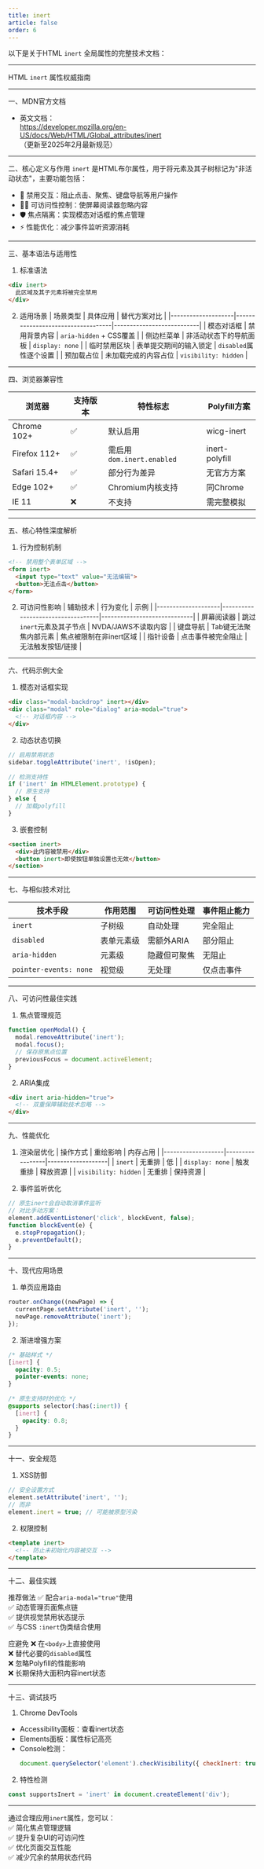 ```yaml
---
title: inert
article: false
order: 6
---
```

 
 
 
 
以下是关于HTML `inert` 全局属性的完整技术文档：
 
---
 
HTML `inert` 属性权威指南 
 
---
 
一、MDN官方文档 
- 英文文档：  
  https://developer.mozilla.org/en-US/docs/Web/HTML/Global_attributes/inert  
  （更新至2025年2月最新规范）
 
---
 
二、核心定义与作用 
`inert` 是HTML布尔属性，用于将元素及其子树标记为"非活动状态"，主要功能包括：
- 🚫 禁用交互：阻止点击、聚焦、键盘导航等用户操作 
- 🧑🦯 可访问性控制：使屏幕阅读器忽略内容 
- 🛡️ 焦点隔离：实现模态对话框的焦点管理 
- ⚡ 性能优化：减少事件监听资源消耗 
 
---
 
三、基本语法与适用性 
 
1. 标准语法 
```html 
<div inert>
  此区域及其子元素将被完全禁用 
</div>
```
 
2. 适用场景 
| 场景类型           | 具体应用                          | 替代方案对比              |
|--------------------|-----------------------------------|---------------------------|
| 模态对话框         | 禁用背景内容                      | `aria-hidden` + CSS覆盖   |
| 侧边栏菜单         | 非活动状态下的导航面板            | `display: none`           |
| 临时禁用区块       | 表单提交期间的输入锁定            | `disabled`属性逐个设置    |
| 预加载占位         | 未加载完成的内容占位              | `visibility: hidden`      |
 
---
 
四、浏览器兼容性 
 
| 浏览器          | 支持版本      | 特性标志                | Polyfill方案          |
|-----------------|--------------|-------------------------|-----------------------|
| Chrome 102+     | ✅           | 默认启用                | wicg-inert            |
| Firefox 112+    | ✅           | 需启用`dom.inert.enabled`| inert-polyfill        |
| Safari 15.4+    | ✅           | 部分行为差异            | 无官方方案            |
| Edge 102+       | ✅           | Chromium内核支持        | 同Chrome              |
| IE 11           | ❌           | 不支持                  | 需完整模拟            |
 
---
 
五、核心特性深度解析 
 
1. 行为控制机制 
```html 
<!-- 禁用整个表单区域 -->
<form inert>
  <input type="text" value="无法编辑">
  <button>无法点击</button>
</form>
```
 
2. 可访问性影响 
| 辅助技术          | 行为变化                          | 示例                        |
|--------------------|-----------------------------------|-----------------------------|
| 屏幕阅读器         | 跳过`inert`元素及其子节点         | NVDA/JAWS不读取内容         |
| 键盘导航           | Tab键无法聚焦内部元素             | 焦点被限制在非inert区域      |
| 指针设备           | 点击事件被完全阻止                | 无法触发按钮/链接           |
 
---
 
六、代码示例大全 
 
1. 模态对话框实现 
```html 
<div class="modal-backdrop" inert></div>
<div class="modal" role="dialog" aria-modal="true">
  <!-- 对话框内容 -->
</div>
```
 
2. 动态状态切换 
```javascript 
// 启用禁用状态 
sidebar.toggleAttribute('inert', !isOpen);
 
// 检测支持性 
if ('inert' in HTMLElement.prototype) {
  // 原生支持 
} else {
  // 加载polyfill 
}
```
 
3. 嵌套控制 
```html 
<section inert>
  <div>此内容被禁用</div>
  <button inert>即使按钮单独设置也无效</button>
</section>
```
 
---
 
七、与相似技术对比 
 
| 技术手段         | 作用范围        | 可访问性处理      | 事件阻止能力      |
|------------------|-----------------|-------------------|-------------------|
| `inert`          | 子树级          | 自动处理          | 完全阻止          |
| `disabled`       | 表单元素级      | 需额外ARIA        | 部分阻止          |
| `aria-hidden`    | 元素级          | 隐藏但可聚焦      | 无阻止            |
| `pointer-events: none` | 视觉级    | 无处理            | 仅点击事件        |
 
---
 
八、可访问性最佳实践 
 
1. 焦点管理规范 
```javascript 
function openModal() {
  modal.removeAttribute('inert');
  modal.focus();
  // 保存原焦点位置 
  previousFocus = document.activeElement;
}
```
 
2. ARIA集成 
```html 
<div inert aria-hidden="true">
  <!-- 双重保障辅助技术忽略 -->
</div>
```
 
---
 
九、性能优化 
 
1. 渲染层优化 
| 操作方式          | 重绘影响        | 内存占用          |
|-------------------|-----------------|-------------------|
| `inert`           | 无重排          | 低                |
| `display: none`   | 触发重排        | 释放资源          |
| `visibility: hidden` | 无重排      | 保持资源          |
 
2. 事件监听优化 
```javascript 
// 原生inert会自动取消事件监听 
// 对比手动方案：
element.addEventListener('click', blockEvent, false);
function blockEvent(e) {
  e.stopPropagation();
  e.preventDefault();
}
```
 
---
 
十、现代应用场景 
 
1. 单页应用路由 
```javascript 
router.onChange((newPage) => {
  currentPage.setAttribute('inert', '');
  newPage.removeAttribute('inert');
});
```
 
2. 渐进增强方案 
```css 
/* 基础样式 */
[inert] {
  opacity: 0.5;
  pointer-events: none;
}
 
/* 原生支持时的优化 */
@supports selector(:has(:inert)) {
  [inert] {
    opacity: 0.8;
  }
}
```
 
---
 
十一、安全规范 
 
1. XSS防御 
```javascript 
// 安全设置方式 
element.setAttribute('inert', ''); 
// 而非 
element.inert = true; // 可能被原型污染 
```
 
2. 权限控制 
```html 
<template inert>
  <!-- 防止未初始化内容被交互 -->
</template>
```
 
---
 
十二、最佳实践 
 
推荐做法 
✅ 配合`aria-modal="true"`使用  
✅ 动态管理页面焦点链  
✅ 提供视觉禁用状态提示  
✅ 与CSS `:inert`伪类结合使用  
 
应避免 
❌ 在`<body>`上直接使用  
❌ 替代必要的`disabled`属性  
❌ 忽略Polyfill的性能影响  
❌ 长期保持大面积内容inert状态  
 
---
 
十三、调试技巧 
 
1. Chrome DevTools 
- Accessibility面板：查看inert状态  
- Elements面板：属性标记高亮  
- Console检测：  
  ```javascript 
  document.querySelector('element').checkVisibility({ checkInert: true });
  ```
 
2. 特性检测 
```javascript 
const supportsInert = 'inert' in document.createElement('div');
```
 
---
 
通过合理应用`inert`属性，您可以：  
✅ 简化焦点管理逻辑  
✅ 提升复杂UI的可访问性  
✅ 优化页面交互性能  
✅ 减少冗余的禁用状态代码
 

